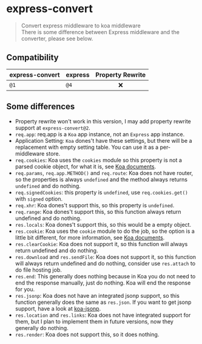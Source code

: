 # express-convert

> Convert express middleware to koa middleware  
> There is some difference between Express middleware and the converter, please see below.

## Compatibility

| express-convert | express | Property Rewrite |
| --------------- | ------- | :--------------: |
| `@1`            | `@4`    |       :x:        |

## Some differences

- Property rewrite won't work in this version, I may add property rewrite support at `express-convert@2`.
- `req.app`: req.app is a `Koa` app instance, not an `Express` app instance.
- Application Setting: `Koa` dones't have these settings, but there will be a replacement with empty setting table. You can use it as a per-middleware store.
- `req.cookies`: Koa uses the `cookies` module so this property is not a parsed cookie object, for what it is, see [Koa documents](https://koajs.com/#context).
- `req.params`, `req.app.METHOD()` and `req.route`: Koa does not have router, so the properties is always `undefined` and the method always returns `undefined` and do nothing.
- `req.signedCookies`: this property is `undefined`, use `req.cookies.get()` with `signed` option.
- `req.xhr`: Koa dones't support this, so this property is `undefined`.
- `req.range`: Koa dones't support this, so this function always return undefined and do nothing.
- `res.locals`: Koa dones't support this, so this would be a empty object.
- `res.cookie`: Koa uses the `cookie` module to do the job, so the option is a little bit different, for more information, see [Koa documents](https://koajs.com/#context).
- `res.clearCookie`: Koa does not support it, so this function will always return undefined and do nothing.
- `res.download` and `res.sendFile`: Koa does not support it, so this function will always return undefined and do nothing, consider use `res.attach` to do file hosting job.
- `res.end`: This generally does nothing because in Koa you do not need to end the response manually, just do nothing. Koa will end the response for you.
- `res.jsonp`: Koa does not have an integrated jsonp support, so this function generally does the same as `res.json`. If you want to get jsonp support, have a look at [koa-jsonp](https://github.com/kilianc/koa-jsonp).
- `res.location` and `res.links`: Koa does not have integrated support for them, but I plan to implement them in future versions, now they generally do nothing.
- `res.render`: Koa does not support this, so it does nothing.

